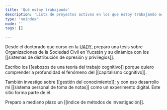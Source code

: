 ```yaml
---
title: 'Qué estoy trabajando'
description: 'Lista de proyectos activos en los que estoy trabajando actualmente'
type: 'noindex'
node: ''
tags: []

---
```



Desde el doctorado que curso en la [UADY](https://www.uady.mx/), preparo una tesis sobre Organizaciones de la Sociedad Civil en Yucatán y su dinámica con los [[sistemas de distribución de opresión y privilegios]].

Escribo los [[esbozos de una teoría del trabajo cognitivo]] porque quiero comprender a profundidad el fenómeno del [[capitalismo cognitivo]].

También investigo sobre [[gestión del conocimiento]]; y con eso desarrollo mi [[sistema personal de toma de notas]] como un experimento digital. Este sitio forma parte de él.

Preparo a mediano plazo un [[índice de métodos de investigación]].

